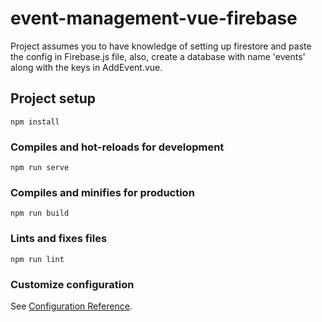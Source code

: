# event-management-vue-firebase

Project assumes you to have knowledge of setting up firestore and paste the config in Firebase.js file, also, create a database with name 'events' along with the keys in AddEvent.vue.

## Project setup
```
npm install
```

### Compiles and hot-reloads for development
```
npm run serve
```

### Compiles and minifies for production
```
npm run build
```

### Lints and fixes files
```
npm run lint
```

### Customize configuration
See [Configuration Reference](https://cli.vuejs.org/config/).
